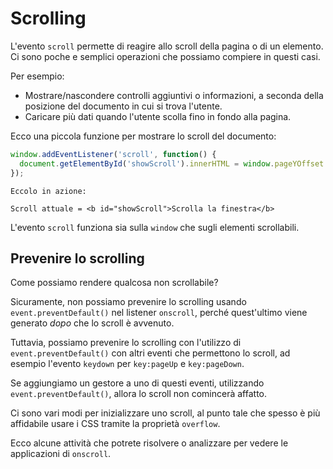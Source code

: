# Scrolling

L'evento `scroll` permette di reagire allo scroll della pagina o di un elemento. Ci sono poche e semplici operazioni che possiamo compiere in questi casi.

Per esempio:
- Mostrare/nascondere controlli aggiuntivi o informazioni, a seconda della posizione del documento in cui si trova l'utente.
- Caricare più dati quando l'utente scolla fino in fondo alla pagina.

Ecco una piccola funzione per mostrare lo scroll del documento:

```js autorun
window.addEventListener('scroll', function() {
  document.getElementById('showScroll').innerHTML = window.pageYOffset + 'px';
});
```

```online
Eccolo in azione:

Scroll attuale = <b id="showScroll">Scrolla la finestra</b>
```

L'evento `scroll` funziona sia sulla `window` che sugli elementi scrollabili.

## Prevenire lo scrolling

Come possiamo rendere qualcosa non scrollabile?

Sicuramente, non possiamo prevenire lo scrolling usando `event.preventDefault()` nel listener `onscroll`, perché quest'ultimo viene generato *dopo* che lo scroll è avvenuto.

Tuttavia, possiamo prevenire lo scrolling con l'utilizzo di `event.preventDefault()` con altri eventi che permettono lo scroll, ad esempio l'evento `keydown` per `key:pageUp` e `key:pageDown`.

Se aggiungiamo un gestore a uno di questi eventi, utilizzando `event.preventDefault()`, allora lo scroll non comincerà affatto.

Ci sono vari modi per inizializzare uno scroll, al punto tale che spesso è più affidabile usare i CSS tramite la proprietà `overflow`.

Ecco alcune attività che potrete risolvere o analizzare per vedere le applicazioni di `onscroll`.
